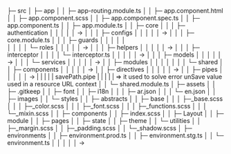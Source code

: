 ├─ src
│  ├─ app
│  │  ├─ app-routing.module.ts
│  │  ├─ app.component.html
│  │  ├─ app.component.scss
│  │  ├─ app.component.spec.ts
│  │  ├─ app.component.ts
│  │  ├─ app.module.ts
│  │  ├─ core
│  │  │  ├─ authentication
│  │  │  │  │  ->
│  │  │  ├─ configs
│  │  │  │  │  ->
│  │  │  ├─ core.module.ts
│  │  │  ├─ guards
│  │  │  │  │  
│  │  │  │  └─ roles
│  │  │  │  │  ->
│  │  │  ├─ helpers
│  │  │  │  │  ->
│  │  │  ├─ interceptor
│  │  │  │  └─ interceptor.ts
│  │  │  │  │  ->
│  │  │  ├─ models
│  │  │  │  │  ->
│  │  │  └─ services
│  │  │  │  │  ->
│  │  ├─ modules
│  │  │  │  │ 
│  │  └─ shared
│  │     ├─ components
│  │  │  │  │  ->
│  │     ├─ directives
│  │  │  │  │  ->
│  │     ├─ pipes
│  │  │  │  │  ->
|  |  |  |  | savePath.pipe
|  |  |  |  | => it used to solve error unSave value used in a resource URL context
│  │     └─ shared.module.ts
│  ├─ assets
│  │  ├─ .gitkeep
│  │  ├─ font
│  │  ├─ i18n
│  │  │  ├─ ar.json
│  │  │  └─ en.json
│  │  ├─ images
│  │  └─ styles
│  │     ├─ abstracts
│  │     ├─ base
│  │     │  ├─_base.scss
│  │     │  ├─_color.scss
│  │     │  ├─_font.scss
│  │     │  ├─_functions.scss
│  │     │  └─_mixin.scss
│  │     ├─ components
│  │     ├─ index.scss
│  │     ├─ Layout
│  │     ├─ module
│  │     ├─ pages
│  │     ├─ state
│  │     ├─ theme
│  │     └─ utilities
│  │        ├─_margin.scss
│  │        ├─_padding.scss
│  │        └─_shadow.scss
│  ├─ environments
│  │  ├─ environment.prod.ts
│  │  ├─ environment.stg.ts
│  │  └─ environment.ts
│  │  │  │  │  ->
